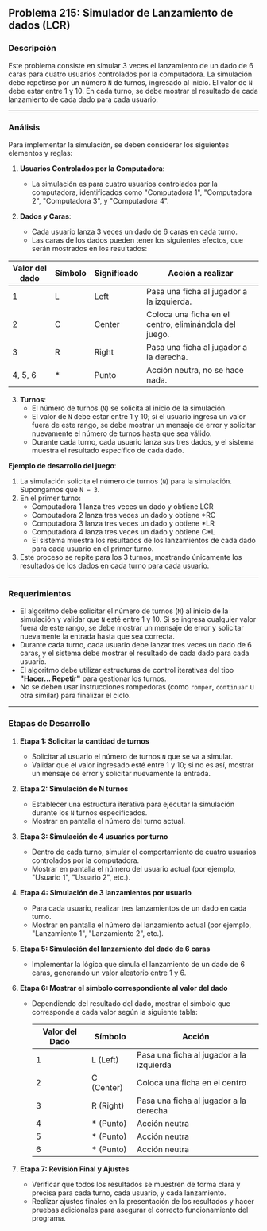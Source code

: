 ## **Problema 215: Simulador de Lanzamiento de dados (LCR)**

### **Descripción**  
Este problema consiste en simular 3 veces el lanzamiento de un dado de 6 caras para cuatro usuarios controlados por la computadora. La simulación debe repetirse por un número `N` de turnos, ingresado al inicio. El valor de `N` debe estar entre 1 y 10. En cada turno, se debe mostrar el resultado de cada lanzamiento de cada dado para cada usuario.

---

### **Análisis**  
Para implementar la simulación, se deben considerar los siguientes elementos y reglas:

1. **Usuarios Controlados por la Computadora**:
   - La simulación es para cuatro usuarios controlados por la computadora, identificados como "Computadora 1", "Computadora 2", "Computadora 3", y "Computadora 4".

2. **Dados y Caras**:
   - Cada usuario lanza 3 veces un dado de 6 caras en cada turno.
   - Las caras de los dados pueden tener los siguientes efectos, que serán mostrados en los resultados:

| Valor del dado | Símbolo | Significado | Acción a realizar                                      |
|----------------|---------|-------------|-------------------------------------------------------|
| 1              | L       | Left        | Pasa una ficha al jugador a la izquierda.             |
| 2              | C       | Center      | Coloca una ficha en el centro, eliminándola del juego.|
| 3              | R       | Right       | Pasa una ficha al jugador a la derecha.               |
| 4, 5, 6        | *       | Punto       | Acción neutra, no se hace nada.                       |

3. **Turnos**:
   - El número de turnos (`N`) se solicita al inicio de la simulación.
   - El valor de `N` debe estar entre 1 y 10; si el usuario ingresa un valor fuera de este rango, se debe mostrar un mensaje de error y solicitar nuevamente el número de turnos hasta que sea válido.
   - Durante cada turno, cada usuario lanza sus tres dados, y el sistema muestra el resultado específico de cada dado.

**Ejemplo de desarrollo del juego**:  
1. La simulación solicita el número de turnos (`N`) para la simulación. Supongamos que `N = 3`.
2. En el primer turno:
   - Computadora 1 lanza tres veces un dado y obtiene LCR
   - Computadora 2 lanza tres veces un dado y obtiene *RC
   - Computadora 3 lanza tres veces un dado y obtiene *LR
   - Computadora 4 lanza tres veces un dado y obtiene C*L
   - El sistema muestra los resultados de los lanzamientos de cada dado para cada usuario en el primer turno.
3. Este proceso se repite para los 3 turnos, mostrando únicamente los resultados de los dados en cada turno para cada usuario.

---

### **Requerimientos**  
- El algoritmo debe solicitar el número de turnos (`N`) al inicio de la simulación y validar que `N` esté entre 1 y 10. Si se ingresa cualquier valor fuera de este rango, se debe mostrar un mensaje de error y solicitar nuevamente la entrada hasta que sea correcta.
- Durante cada turno, cada usuario debe lanzar tres veces un dado de 6 caras, y el sistema debe mostrar el resultado de cada dado para cada usuario.
- El algoritmo debe utilizar estructuras de control iterativas del tipo **"Hacer... Repetir"** para gestionar los turnos.
- No se deben usar instrucciones rompedoras (como `romper`, `continuar` u otra similar) para finalizar el ciclo.

---

### **Etapas de Desarrollo**

1. **Etapa 1: Solicitar la cantidad de turnos**
   - Solicitar al usuario el número de turnos `N` que se va a simular.
   - Validar que el valor ingresado esté entre 1 y 10; si no es así, mostrar un mensaje de error y solicitar nuevamente la entrada.

2. **Etapa 2: Simulación de N turnos**
   - Establecer una estructura iterativa para ejecutar la simulación durante los `N` turnos especificados.
   - Mostrar en pantalla el número del turno actual.

3. **Etapa 3: Simulación de 4 usuarios por turno**
   - Dentro de cada turno, simular el comportamiento de cuatro usuarios controlados por la computadora.
   - Mostrar en pantalla el número del usuario actual (por ejemplo, "Usuario 1", "Usuario 2", etc.).

4. **Etapa 4: Simulación de 3 lanzamientos por usuario**
   - Para cada usuario, realizar tres lanzamientos de un dado en cada turno.
   - Mostrar en pantalla el número del lanzamiento actual (por ejemplo, "Lanzamiento 1", "Lanzamiento 2", etc.).

5. **Etapa 5: Simulación del lanzamiento del dado de 6 caras**
   - Implementar la lógica que simula el lanzamiento de un dado de 6 caras, generando un valor aleatorio entre 1 y 6.

6. **Etapa 6: Mostrar el símbolo correspondiente al valor del dado**
   - Dependiendo del resultado del dado, mostrar el símbolo que corresponde a cada valor según la siguiente tabla:

     | **Valor del Dado** | **Símbolo** | **Acción**                             |
     |--------------------|-------------|----------------------------------------|
     | 1                  | L (Left)    | Pasa una ficha al jugador a la izquierda |
     | 2                  | C (Center)  | Coloca una ficha en el centro            |
     | 3                  | R (Right)   | Pasa una ficha al jugador a la derecha   |
     | 4                  | * (Punto)   | Acción neutra                            |
     | 5                  | * (Punto)   | Acción neutra                            |
     | 6                  | * (Punto)   | Acción neutra                            |

7. **Etapa 7: Revisión Final y Ajustes**
   - Verificar que todos los resultados se muestren de forma clara y precisa para cada turno, cada usuario, y cada lanzamiento.
   - Realizar ajustes finales en la presentación de los resultados y hacer pruebas adicionales para asegurar el correcto funcionamiento del programa.

